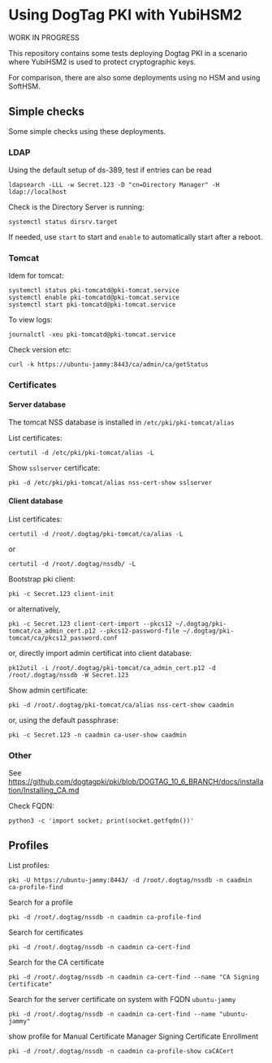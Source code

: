 # Using DogTag PKI with YubiHSM2

WORK IN PROGRESS

This repository contains some tests deploying Dogtag PKI in a scenario where YubiHSM2 is used to protect cryptographic keys.

For comparison, there are also some deployments using no HSM and using SoftHSM.

## Simple checks

Some simple checks using these deployments.

### LDAP

Using the default setup of ds-389, test if entries can be read

    ldapsearch -LLL -w Secret.123 -D "cn=Directory Manager" -H ldap://localhost

Check is the Directory Server is running:

    systemctl status dirsrv.target

If needed, use `start` to start and `enable` to automatically start after a reboot.


### Tomcat

Idem for tomcat:

    systemctl status pki-tomcatd@pki-tomcat.service
    systemctl enable pki-tomcatd@pki-tomcat.service
    systemctl start pki-tomcatd@pki-tomcat.service

To view logs:

    journalctl -xeu pki-tomcatd@pki-tomcat.service

Check version etc:

    curl -k https://ubuntu-jammy:8443/ca/admin/ca/getStatus

### Certificates

#### Server database

The tomcat NSS database is installed in `/etc/pki/pki-tomcat/alias`

List certificates:

    certutil -d /etc/pki/pki-tomcat/alias -L

Show `sslserver` certificate:

    pki -d /etc/pki/pki-tomcat/alias nss-cert-show sslserver

#### Client database

List certificates:

    certutil -d /root/.dogtag/pki-tomcat/ca/alias -L

or

    certutil -d /root/.dogtag/nssdb/ -L

Bootstrap pki client:

    pki -c Secret.123 client-init

or alternatively,

    pki -c Secret.123 client-cert-import --pkcs12 ~/.dogtag/pki-tomcat/ca_admin_cert.p12 --pkcs12-password-file ~/.dogtag/pki-tomcat/ca/pkcs12_password.conf

or, directly import admin certificat into client database:

    pk12util -i /root/.dogtag/pki-tomcat/ca_admin_cert.p12 -d /root/.dogtag/nssdb -W Secret.123

Show admin certificate:

    pki -d /root/.dogtag/pki-tomcat/ca/alias nss-cert-show caadmin

or, using the default passphrase:

    pki -c Secret.123 -n caadmin ca-user-show caadmin

### Other

See https://github.com/dogtagpki/pki/blob/DOGTAG_10_6_BRANCH/docs/installation/Installing_CA.md

Check FQDN:

    python3 -c 'import socket; print(socket.getfqdn())'

## Profiles

List profiles:

    pki -U https://ubuntu-jammy:8443/ -d /root/.dogtag/nssdb -n caadmin ca-profile-find

Search for a profile

    pki -d /root/.dogtag/nssdb -n caadmin ca-profile-find

Search for certificates

    pki -d /root/.dogtag/nssdb -n caadmin ca-cert-find

Search for the CA certificate

    pki -d /root/.dogtag/nssdb -n caadmin ca-cert-find --name "CA Signing Certificate"

Search for the server certificate on system with FQDN `ubuntu-jammy`

    pki -d /root/.dogtag/nssdb -n caadmin ca-cert-find --name "ubuntu-jammy"

show profile for Manual Certificate Manager Signing Certificate Enrollment

    pki -d /root/.dogtag/nssdb -n caadmin ca-profile-show caCACert

